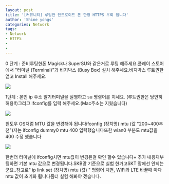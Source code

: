 ```yaml
---
layout: post
title: '[커뮤니티] 루팅한 안드로이드 폰 한정 HTTPS 우회 입니다'
author: 'Shine yongs'
categories: Network
tags:
- Network
- HTTPS
-
-
---
```



<script> location.href='https://cafe.naver.com/develoid/850753' ; </script>

<p>0 단계 : 준비루팅한폰 Magisk나 SuperSU와 같은거로 루팅 해주세요.플레이 스토어 에서 "터미널 (Terminal)"과 비지박스 (Busy Box) 설치 해주세요.비지박스 루트권한 얻고 Install 해주세요.</p>
<img src="https://cafeptthumb-phinf.pstatic.net/MjAxOTAyMTJfMjgg/MDAxNTQ5OTc4MTA1NDg4.vCfpXK1MhG5LSgMQCdzVcn9YYJ_qFJyOEhxo0kh9s78g.zRXwZgWqeZthC4dCS7qKUijwsdr632x7YG-K_wLhiTsg.JPEG.yongs2008/externalFile.jpg?type=w740"><p>1단계 : 본인 ip 주소 알기터미널을 실행하고 su 명령어를 치세요. (루트권한은 당연히 허용!!)그리고 ifconfig를 입력 해주세요.(Mac주소는 지웠습니다)</p>
<img src="https://cafeptthumb-phinf.pstatic.net/MjAxOTAyMTJfMTc2/MDAxNTQ5OTc4MTA2NDQz.JqTgOEzEZWZk85yV1Ksw6eaJDQQBhX0Sye31daOJSfAg.cBYNFifUEqA12TjM9HNY4sdz85HgwUR_KObn7GdHqMcg.JPEG.yongs2008/externalFile.jpg?type=w740"><p>윈도우 OS처럼 MTU 값을 변경해야 됩니다ifconfig (장치명) mtu (값 "200~400추천")저는 ifconfig dummy0 mtu 400 입력했습니다또한 wlan0 부분도 mtu값을 400 수정 했습니다</p>
<img src="https://cafeptthumb-phinf.pstatic.net/MjAxOTAyMTJfNzMg/MDAxNTQ5OTc4MTA3MDk5.mEcf6b7XfGk0I4tUUTWLIm9qwpT9j35ESPOBKaSJJJYg.1EeCGynPLl7ukdIRKeUK3ow-J_x59AELOAigaROURvsg.JPEG.yongs2008/externalFile.jpg?type=w740"><p>한번더 터미널에 ifconfig치면 mtu값이 변경된걸 확인 할수 있습니다+ 추가 내용재부팅하면 기본 mtu 값으로 변경됩니다.SKB망 기준으로 실험 한거고SKT 망에선 안되는군요..참고로" ip link set (장치명) mtu (값) " 명령어 치면, WiFi와 LTE 바꿀때 마다 mtu 값이 초기화 됩니다좀더 실험 해봐야 겠습니다.</p>

